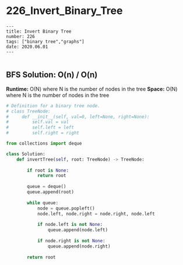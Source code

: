 # 226_Invert_Binary_Tree
```
---
title: Invert Binary Tree
number: 226
tags: ["binary tree","graphs"]
date: 2020.06.01
---
```

```toc
```

## BFS Solution: O(n) / O(n)
**Runtime:** O(N) where N is the number of nodes in the tree
**Space:** O(N) where N is the number of nodes in the tree

```py
# Definition for a binary tree node.
# class TreeNode:
#     def __init__(self, val=0, left=None, right=None):
#         self.val = val
#         self.left = left
#         self.right = right

from collections import deque

class Solution:
    def invertTree(self, root: TreeNode) -> TreeNode:
        
        if root is None:
            return root
        
        queue = deque()
        queue.append(root)
        
        while queue:
            node = queue.popleft()
            node.left, node.right = node.right, node.left
            
            if node.left is not None:
                queue.append(node.left)
            
            if node.right is not None:
                queue.append(node.right)
                
        return root
```
